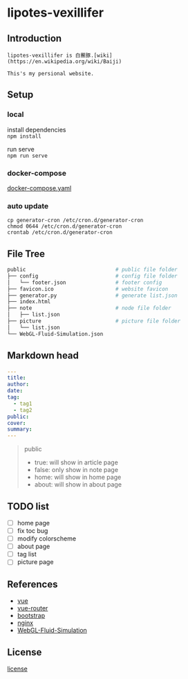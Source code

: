 # lipotes-vexillifer

## Introduction

    lipotes-vexillifer is 白鱀豚.[wiki](https://en.wikipedia.org/wiki/Baiji)

    This's my persional website.

## Setup

### local

install dependencies  
`npm install`

run serve  
`npm run serve`

### docker-compose

[docker-compose.yaml](docker-compose.yaml)

### auto update

``` shell
cp generator-cron /etc/cron.d/generator-cron
chmod 0644 /etc/cron.d/generator-cron
crontab /etc/cron.d/generator-cron
```

## File Tree

``` bash
public                             # public file folder
├── config                         # config file folder
│   └── footer.json                # footer config
├── favicon.ico                    # website favicon
├── generator.py                   # generate list.json
├── index.html
├── note                           # node file folder
│   ├── list.json
├── picture                        # picture file folder
│   └── list.json
└── WebGL-Fluid-Simulation.json
```

## Markdown head

``` yaml
---
title:
author:
date:
tag:
  - tag1
  - tag2
public:
cover:
summary:
---
```

> public
> * true: will show in article page
> * false: only show in note page
> * home: will show in home page
> * about: will show in about page

## TODO list

- [ ] home page
- [ ] fix toc bug
- [ ] modify colorscheme
- [ ] about page
- [ ] tag list
- [ ] picture page

## References

- [vue](https://vuejs.org/index.html)
- [vue-router](https://router.vuejs.org/)
- [bootstrap](https://getbootstrap.com/)
- [nginx](https://www.nginx.com/)
- [WebGL-Fluid-Simulation](https://paveldogreat.github.io/WebGL-Fluid-Simulation/)

## License

[license](LICENSE)
